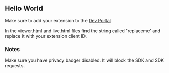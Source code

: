 Hello World
-------------
Make sure to add your extension to the [Dev Portal](https://dev.muxy.io)

In the viewer.html and live.html files find the string called 'replaceme' and replace it with your extension client ID.

### Notes
Make sure you have privacy badger disabled. It will block the SDK and SDK requests.
